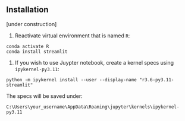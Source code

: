 

## Installation 

[under construction]

1. Reactivate virtual environment that is named ```R```:
  ```
  conda activate R
  conda install streamlit
  ```

1. If you wish to use Juypter notebook, create a kernel specs using ```ipykernel-py3.11```:
  ```
  python -m ipykernel install --user --display-name "r3.6-py3.11-streamlit"
  ```

  The specs will be saved under: 
  ```
  C:\Users\your_username\AppData\Roaming\jupyter\kernels\ipykernel-py3.11
  ```
